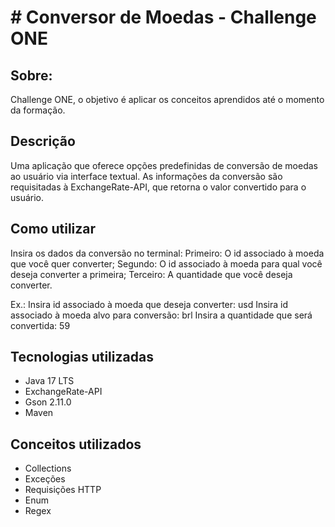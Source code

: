 # # Conversor de Moedas - Challenge ONE

## Sobre:

Challenge ONE, o objetivo é aplicar os conceitos aprendidos até o momento
    da formação.

## Descrição

Uma aplicação que oferece opções predefinidas de conversão de 
moedas ao usuário via interface textual. As informações da 
conversão são requisitadas à ExchangeRate-API, que retorna o
valor convertido para o usuário.

## Como utilizar

Insira os dados da conversão no terminal:
    Primeiro: O id associado à moeda que você quer converter;
    Segundo: O id associado à moeda para qual você deseja converter a primeira;
    Terceiro: A quantidade que você deseja converter.

Ex.:
    Insira id associado à moeda que deseja converter: usd
    Insira id associado à moeda alvo para conversão: brl
    Insira a quantidade que será convertida: 59

## Tecnologias utilizadas

* Java 17 LTS
* ExchangeRate-API
* Gson 2.11.0
* Maven

## Conceitos utilizados
* Collections
* Exceções
* Requisições HTTP
* Enum
* Regex